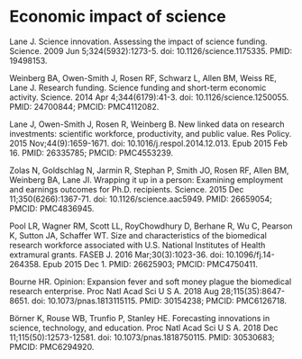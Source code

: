 # Economic impact of science


Lane J. Science innovation. Assessing the impact of science funding. Science. 2009 Jun 5;324(5932):1273-5. doi: 10.1126/science.1175335. PMID: 19498153.

Weinberg BA, Owen-Smith J, Rosen RF, Schwarz L, Allen BM, Weiss RE, Lane J. Research funding. Science funding and short-term economic activity. Science. 2014 Apr 4;344(6179):41-3. doi: 10.1126/science.1250055. PMID: 24700844; PMCID: PMC4112082.

Lane J, Owen-Smith J, Rosen R, Weinberg B. New linked data on research investments: scientific workforce, productivity, and public value. Res Policy. 2015 Nov;44(9):1659-1671. doi: 10.1016/j.respol.2014.12.013. Epub 2015 Feb 16. PMID: 26335785; PMCID: PMC4553239.

Zolas N, Goldschlag N, Jarmin R, Stephan P, Smith JO, Rosen RF, Allen BM, Weinberg BA, Lane JI. Wrapping it up in a person: Examining employment and earnings outcomes for Ph.D. recipients. Science. 2015 Dec 11;350(6266):1367-71. doi: 10.1126/science.aac5949. PMID: 26659054; PMCID: PMC4836945.

Pool LR, Wagner RM, Scott LL, RoyChowdhury D, Berhane R, Wu C, Pearson K, Sutton JA, Schaffer WT. Size and characteristics of the biomedical research workforce associated with U.S. National Institutes of Health extramural grants. FASEB J. 2016 Mar;30(3):1023-36. doi: 10.1096/fj.14-264358. Epub 2015 Dec 1. PMID: 26625903; PMCID: PMC4750411.

Bourne HR. Opinion: Expansion fever and soft money plague the biomedical research enterprise. Proc Natl Acad Sci U S A. 2018 Aug 28;115(35):8647-8651. doi: 10.1073/pnas.1813115115. PMID: 30154238; PMCID: PMC6126718.

Börner K, Rouse WB, Trunfio P, Stanley HE. Forecasting innovations in science, technology, and education. Proc Natl Acad Sci U S A. 2018 Dec 11;115(50):12573-12581. doi: 10.1073/pnas.1818750115. PMID: 30530683; PMCID: PMC6294920.

